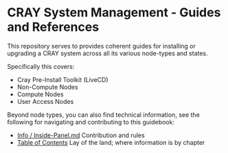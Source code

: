 # CRAY System Management - Guides and References

This repository serves to provides coherent guides for installing or upgrading a CRAY system across all its various node-types and states.

Specifically this covers:
- Cray Pre-Install Toolkit (LiveCD)
- Non-Compute Nodes
- Compute Nodes
- User Access Nodes

Beyond node types, you can also find technical information, see the following for navigating and contributing 
to this guidebook:
- [Info / Inside-Panel.md](000-INFO.md) Contribution and rules
- [Table of Contents](001-GUIDES.md) Lay of the land; where information is by chapter
